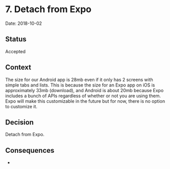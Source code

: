 # 7. Detach from Expo

Date: 2018-10-02

## Status

Accepted

## Context

The size for our Android app is 28mb even if it only has 2 screens with simple tabs and lists.
This is because the size for an Expo app on iOS is approximately 33mb (download), and Android is about 20mb because Expo includes a bunch of APIs regardless of whether or not you are using them. Expo will make this customizable in the future but for now, there is no option to customize it.

## Decision

Detach from Expo.

## Consequences

-